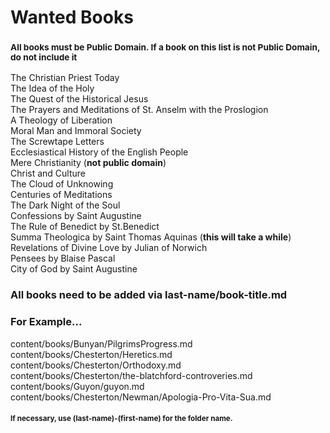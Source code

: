 
# Wanted Books
### <small>All books must be Public Domain. If a book on this list is not Public Domain, do not include it</small>

The Christian Priest Today   
The Idea of the Holy  
The Quest of the Historical Jesus  
The Prayers and Meditations of St. Anselm with the Proslogion  
A Theology of Liberation  
Moral Man and Immoral Society  
The Screwtape Letters  
Ecclesiastical History of the English People  
Mere Christianity (<b>not public domain</b>)  
Christ and Culture  
The Cloud of Unknowing  
Centuries of Meditations  
The Dark Night of the Soul  
Confessions by Saint Augustine  
The Rule of Benedict by St.Benedict  
Summa Theologica by Saint Thomas Aquinas (<b>this will take a while</b>)  
Revelations of Divine Love by Julian of Norwich  
Pensees by Blaise Pascal  
City of God by Saint Augustine    

### All books need to be added via last-name/book-title.md
### For Example...

content/books/Bunyan/PilgrimsProgress.md  
content/books/Chesterton/Heretics.md  
content/books/Chesterton/Orthodoxy.md  
content/books/Chesterton/the-blatchford-controveries.md  
content/books/Guyon/guyon.md  
content/books/Chesterton/Newman/Apologia-Pro-Vita-Sua.md  

#### <small>If necessary, use (last-name)-(first-name) for the folder name.</small>